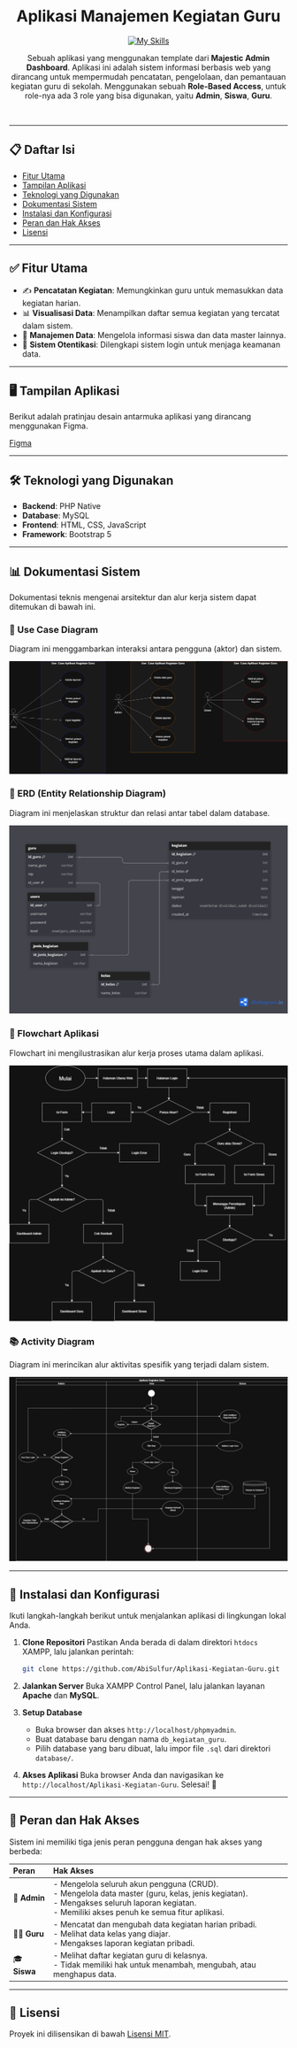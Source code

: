 ﻿<div align="center">

# Aplikasi Manajemen Kegiatan Guru

[![My Skills](https://skillicons.dev/icons?i=,figma,mysql,php)](https://skillicons.dev)

Sebuah aplikasi yang menggunakan template dari **Majestic Admin Dashboard**. Aplikasi ini adalah sistem informasi berbasis web yang dirancang untuk mempermudah pencatatan, pengelolaan, dan pemantauan kegiatan guru di sekolah. Menggunakan sebuah **Role-Based Access**, untuk role-nya ada 3 role yang bisa digunakan, yaitu **Admin**, **Siswa**, **Guru**.

﻿</div>

---

## 📋 Daftar Isi

- [Fitur Utama](#-fitur-utama)
- [Tampilan Aplikasi](#-tampilan-aplikasi)
- [Teknologi yang Digunakan](#-teknologi-yang-digunakan)
- [Dokumentasi Sistem](#-dokumentasi-sistem)
- [Instalasi dan Konfigurasi](#-instalasi-dan-konfigurasi)
- [Peran dan Hak Akses](#-peran-dan-hak-akses)
- [Lisensi](#-lisensi)

---

## ✅ Fitur Utama

- ✍️ **Pencatatan Kegiatan**: Memungkinkan guru untuk memasukkan data kegiatan harian.
- 📊 **Visualisasi Data**: Menampilkan daftar semua kegiatan yang tercatat dalam sistem.
- 👥 **Manajemen Data**: Mengelola informasi siswa dan data master lainnya.
- 🔐 **Sistem Otentikasi**: Dilengkapi sistem login untuk menjaga keamanan data.

---

## 🖥️ Tampilan Aplikasi

Berikut adalah pratinjau desain antarmuka aplikasi yang dirancang menggunakan Figma.

[Figma]((https://www.figma.com/design/kKEC6aooGApoq2rJ27Ck7B/App-Kegiatan-Guru?node-id=29-3&t=aJGjsBzEgKevE8sT-1))

---

## 🛠️ Teknologi yang Digunakan

- **Backend**: PHP Native
- **Database**: MySQL
- **Frontend**: HTML, CSS, JavaScript
- **Framework**: Bootstrap 5

---

## 📊 Dokumentasi Sistem

Dokumentasi teknis mengenai arsitektur dan alur kerja sistem dapat ditemukan di bawah ini.

### 📕 Use Case Diagram
Diagram ini menggambarkan interaksi antara pengguna (aktor) dan sistem.

![Use-Case](Use_Case_Aplikasi_Guru.drawio.png)

### 📐 ERD (Entity Relationship Diagram)
Diagram ini menjelaskan struktur dan relasi antar tabel dalam database.

![ERD](Basis_Data_App_Kegiatan_Guru.png)

### 🔁 Flowchart Aplikasi
Flowchart ini mengilustrasikan alur kerja proses utama dalam aplikasi.

![Flowchart](Flowchart_Aplikasi_Guru.drawio.png)

### 📚 Activity Diagram
Diagram ini merincikan alur aktivitas spesifik yang terjadi dalam sistem.

![Activity](Activity_Diagram_Aplikasi_Guru.drawio.png)

---

## 🚀 Instalasi dan Konfigurasi

Ikuti langkah-langkah berikut untuk menjalankan aplikasi di lingkungan lokal Anda.

1.  **Clone Repositori**
    Pastikan Anda berada di dalam direktori `htdocs` XAMPP, lalu jalankan perintah:
    ```bash
    git clone https://github.com/AbiSulfur/Aplikasi-Kegiatan-Guru.git
    ```

2.  **Jalankan Server**
    Buka XAMPP Control Panel, lalu jalankan layanan **Apache** dan **MySQL**.

3.  **Setup Database**
    - Buka browser dan akses `http://localhost/phpmyadmin`.
    - Buat database baru dengan nama `db_kegiatan_guru`.
    - Pilih database yang baru dibuat, lalu impor file `.sql` dari direktori `database/`.

4.  **Akses Aplikasi**
    Buka browser Anda dan navigasikan ke `http://localhost/Aplikasi-Kegiatan-Guru`. Selesai! 🎉

---

## 🔐 Peran dan Hak Akses

Sistem ini memiliki tiga jenis peran pengguna dengan hak akses yang berbeda:

| Peran | Hak Akses |
| :--- | :--- |
| 👑 **Admin** | - Mengelola seluruh akun pengguna (CRUD).<br>- Mengelola data master (guru, kelas, jenis kegiatan).<br>- Mengakses seluruh laporan kegiatan.<br>- Memiliki akses penuh ke semua fitur aplikasi. |
| 👨‍🏫 **Guru** | - Mencatat dan mengubah data kegiatan harian pribadi.<br>- Melihat data kelas yang diajar.<br>- Mengakses laporan kegiatan pribadi. |
| 🎓 **Siswa** | - Melihat daftar kegiatan guru di kelasnya.<br>- Tidak memiliki hak untuk menambah, mengubah, atau menghapus data. |

---

## 📜 Lisensi

Proyek ini dilisensikan di bawah [Lisensi MIT](LICENSE).
